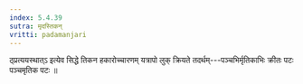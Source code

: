 ```yaml
---
index: 5.4.39
sutra: मृदस्तिकन्
vritti: padamanjari
---
```


 ठ्प्रत्ययस्थात्ऽ इत्येव सिद्धे तिकन हकारोच्चारणम् यत्रापो लुक् क्रियते तदर्थम्---पञ्चभिर्मृतिकाभिः क्रीतः पटः पञ्चमृतिक पटः ॥
